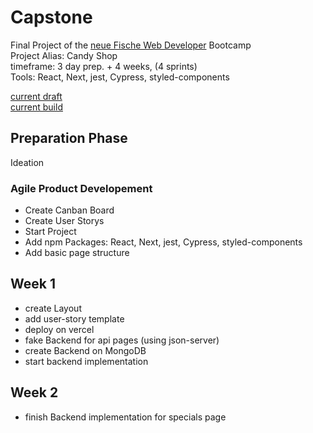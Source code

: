 # Capstone

Final Project of the [neue Fische Web Developer](https://www.neuefische.de/weiterbildung/web-development) Bootcamp <br/>
Project Alias: Candy Shop <br/>
timeframe: 3 day prep. + 4 weeks, (4 sprints) <br/>
Tools: React, Next, jest, Cypress, styled-components <br/>

[current draft](https://excalidraw.com/#json=5823450698481664,D2D_6Xe72Je9AbFx6f0kzg) <br/>
[current build](https://capstone-vb2webd.vercel.app/)

## Preparation Phase

Ideation

### Agile Product Developement

- Create Canban Board
- Create User Storys
- Start Project
- Add npm Packages: React, Next, jest, Cypress, styled-components
- Add basic page structure

## Week 1

- create Layout
- add user-story template
- deploy on vercel
- fake Backend for api pages (using json-server)
- create Backend on MongoDB
- start backend implementation

## Week 2

- finish Backend implementation for specials page

